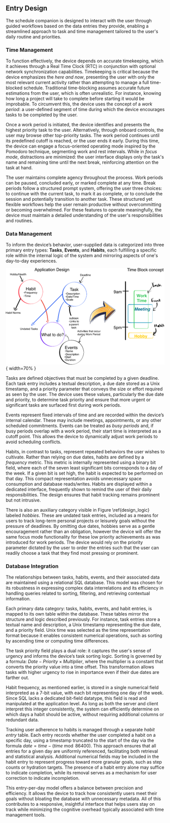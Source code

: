 ## Entry Design

The schedule companion is designed to interact with the user through guided workflows based on the data entries they provide, enabling a streamlined approach to task and time management tailored to the user's daily routine and priorities.

### Time Management

To function effectively, the device depends on accurate timekeeping, which it achieves through a Real Time Clock (RTC) in conjunction with optional network synchronization capabilities. Timekeeping is critical because the device emphasizes the *here and now*, presenting the user with only the most relevant current activity rather than attempting to manage a full time-blocked schedule. Traditional time-blocking assumes accurate future estimations from the user, which is often unrealistic. For instance, knowing how long a project will take to complete before starting it would be improbable. To circumvent this, the device uses the concept of a *work period*: a user-defined segment of time during which the device encourages tasks to be completed by the user.

Once a work period is initiated, the device identifies and presents the highest priority task to the user. Alternatively, through onboard controls, the user may browse other top-priority tasks. The work period continues until its predefined cutoff is reached, or the user ends it early. During this time, the device can engage a focus-oriented operating mode inspired by the Pomodoro technique, segmenting work and rest intervals. While in *focus mode*, distractions are minimized: the user interface displays only the task's name and remaining time until the next break, reinforcing attention on the task at hand.

The user maintains complete agency throughout the process. Work periods can be paused, concluded early, or marked complete at any time. Break periods follow a structured prompt system, offering the user three choices: to continue with the current task, to mark it as complete, or to conclude the session and potentially transition to another task. These structured yet flexible workflows help the user remain productive without overcommitting or becoming overwhelmed. For these features to operate meaningfully, the device must maintain a detailed understanding of the user's responsibilities and routines.

### Data Management

To inform the device’s behavior, user-supplied data is categorized into three primary entry types: **Tasks**, **Events**, and **Habits**, each fulfilling a specific role within the internal logic of the system and mirroring aspects of one's day-to-day experiences.

![Data management and logic of the device\label{design_logic}](images/design_logic.png){ width=70% }

Tasks are defined objectives that must be completed by a given deadline. Each task entry includes a textual description, a due date stored as a Unix timestamp, and a priority parameter that conveys the size or effort required as seen by the user. The device uses these values, particularly the due date and priority, to determine task priority and ensure that more urgent or significant tasks are surfaced first during work periods.

Events represent fixed intervals of time and are recorded within the device’s internal calendar. These may include meetings, appointments, or any other scheduled commitments. Events can be treated as *busy periods* and, if busy periods overlap with a work period, their start time is interpreted as a cutoff point. This allows the device to dynamically adjust work periods to avoid scheduling conflicts.

Habits, in contrast to tasks, represent repeated behaviors the user wishes to cultivate. Rather than relying on due dates, habits are defined by a *frequency* metric. This metric is internally represented using a binary bit field, where each of the seven least significant bits corresponds to a day of the week. If a given bit is set high, the habit is expected to be performed on that day. This compact representation avoids unnecessary space consumption and database reads/writes. Habits are displayed within a dedicated interface, frequently shown to remind the user of their daily responsibilities. The design ensures that habit tracking remains prominent but not intrusive.

There is also an auxiliary category visible in Figure \ref{design_logic} labeled *hobbies*. These are undated task entries, included as a means for users to track long-term personal projects or leisurely goals without the pressure of deadlines. By omitting due dates, hobbies serve as a gentle encouragement rather than an obligation, however the device will offer the same focus mode functionality for these low priority achievements as was introduced for work periods. The device would rely on the priority parameter dictated by the user to order the entries such that the user can readily choose a task that they find most pressing or prominent.

### Database Integration

The relationships between tasks, habits, events, and their associated data are maintained using a relational SQL database. This model was chosen for its robustness in expressing complex data interrelations and its efficiency in handling queries related to sorting, filtering, and retrieving contextual information.

Each primary data category: tasks, habits, events, and habit entries, is mapped to its own table within the database. These tables mirror the structure and logic described previously. For instance, task entries store a textual name and description, a Unix timestamp representing the due date, and a priority field. Unix time was selected as the time representation format because it enables consistent numerical operations, such as sorting by ascending time or computing time differences.

The task priority field plays a dual role: it captures the user's sense of urgency and informs the device’s task sorting logic. Sorting is governed by a formula: $Date - Priority \times Multiplier$, where the multiplier is a constant that converts the priority value into a time offset. This transformation allows tasks with higher urgency to rise in importance even if their due dates are farther out.

Habit frequency, as mentioned earlier, is stored in a single numerical field interpreted as a 7-bit value, with each bit representing one day of the week. Since SQL lacks a dedicated bit-field datatype, this field is read and manipulated at the application level. As long as both the server and client interpret this integer consistently, the system can efficiently determine on which days a habit should be active, without requiring additional columns or redundant data.

Tracking user adherence to habits is managed through a separate *habit entry* table. Each entry records whether the user completed a habit on a specific day, using a timestamp truncated to the start of the day via the formula $date = time - (time \bmod 86400)$. This approach ensures that all entries for a given day are uniformly referenced, facilitating both retrieval and statistical analysis. Additional numerical fields may be included in the habit entry to represent progress toward more granular goals, such as step counts or hydration targets. The presence of a habit entry alone may suffice to indicate completion, while its removal serves as a mechanism for user correction to indicate incompletion.

This entry-per-day model offers a balance between precision and efficiency. It allows the device to track how consistently users meet their goals without bloating the database with unnecessary metadata. All of this contributes to a responsive, insightful interface that helps users stay on track while minimizing the cognitive overhead typically associated with time management tools.
